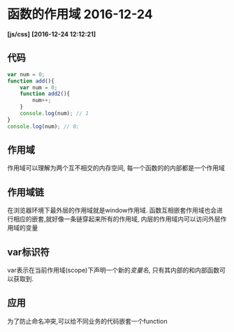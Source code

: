 # 函数的作用域 2016-12-24
**[js/css]**   **[2016-12-24 12:12:21]**

## 代码
```javascript
var num = 0;
function add(){
	var num = 0;
	function add2(){
		num++;
	}
	console.log(num); // 1
}
console.log(num); // 0;
```
## 作用域
作用域可以理解为两个互不相交的内存空间, 每一个函数的的内部都是一个作用域

## 作用域链
在浏览器环境下最外层的作用域就是window作用域. 函数互相嵌套作用域也会进行相应的嵌套,就好像一条链穿起来所有的作用域, 内层的作用域内可以访问外层作用域的变量

## var标识符
var表示在当前作用域(scope)下声明一个新的*变量名*, 只有其内部的和内部函数可以获取到.

## 应用
为了防止命名冲突,可以给不同业务的代码嵌套一个function










